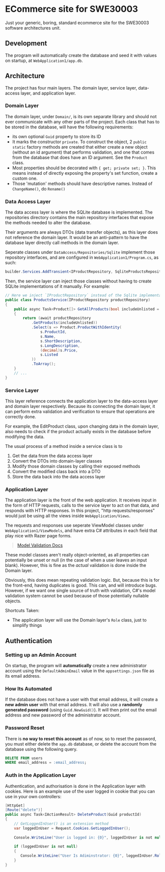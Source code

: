 # ECommerce site for SWE30003

Just your generic, boring, standard ecommerce site for the SWE30003 software architectures unit.

## Development

The program will automatically create the database and seed it with values on startup, at 
`WebApplication1/app.db`. 

## Architecture

The project has four main layers. The domain layer, service layer, data-access layer, and 
application layer. 

### Domain Layer

The domain layer, under `Domain/`, is its own separate library and should not ever communicate
with any other parts of the project. Each class that has to be stored in the database, will
have the following requirements:

 - its own optional `Guid` property to store its ID
 - It marks the constructor `private`. To construct the object, 2 `public static` factory methods 
   are created that either create a new object (without an id argument) that performs validation,
   and one that comes from the database that does have an ID argument. See the `Product` class.
 - Most properties should be decorated with `{ get; private set; }`. This means instead of directly
   exposing the property's set function, create a custom one. 
 - Those 'mutation' methods should have descriptive names. Instead of `ChangeName()`, do `Rename()`

### Data Access Layer

The data access layer is where the SQLite database is implemented. The repositories directory
contains the main repository interfaces that expose the methods needed to alter the database.

Their arguments are always DTOs (data transfer objects), as this layer does not reference 
the domain layer. It would be an anti-pattern to have the database layer directly call methods in
the domain layer.

Seperate classes under `DataAccess/Repositories/Sqlite` implement those repository interfaces, 
and are configured in `WebApplication1/Program.cs`, as such:

```csharp
builder.Services.AddTransient<IProductRepository, SqliteProductsRepository>();
```

Then, the service layer can inject those classes without having to create SQLite implementations
of it manually. For example:

```csharp
// Here we inject `IProductRepository` instead of the Sqlite implementation
public class ProductsService(IProductRepository productRepository)
{
    public async Task<Product[]> GetAllProducts(bool includeUnlisted = false)
    {
        return (await productRepository
            .GetProducts(includeUnlisted))
            .Select(s => Product.ProductWithIdentity(
                s.ProductId,
                s.Name,
                s.ShortDescription,
                s.LongDescription,
                (decimal)s.Price,
                s.Listed
            ))
            .ToArray();
    }
    // ...
}
```

### Service Layer

This layer reference connects the application layer to the data-access layer and domain layer
respectively. Because its connecting the domain layer, it can perform extra validation and
verification to ensure that operations are correctly done. 

For example, the EditProduct class, upon changing data in the domain layer, also needs
to check if the product actually exists in the database before modifying the data.

The usual process of a method inside a service class is to 

1. Get the data from the data access layer
2. Convert the DTOs into domain-layer classes
3. Modify those domain classes by calling their exposed methods
4. Convert the modified class back into a DTO
5. Store the data back into the data access layer

### Application Layer

The application layer is the front of the web application. It receives input in the form of 
HTTP requests, calls to the service layer to act on that data, and responds with HTTP 
responses. In this project, "http requests/responses" would just be using all the views inside
`WebApplication/Views`. 

The requests and responses use seperate ViewModel classes under `WebApplication1/ViewModels`, 
and have extra C# attributes in each field that play nice with Razer page forms.

> [Model Validation Docs](https://learn.microsoft.com/en-us/aspnet/core/mvc/models/validation?view=aspnetcore-9.0)

These model classes aren't really object-oriented, as all properties can potentially be unset
or null (in the case of when a user leaves an input blank). However, this is fine as the 
*actual* validation is done inside the Domain layer. 

Obviously, this does mean repeating validation logic. But, because this is for the front-end,
having duplicates is good. This can, and will introduce bugs. However, if we want one single
source of truth with validation, C#'s model validation system cannot be used because of those
potentially nullable objects.

Shortcuts Taken:

 - The application layer will use the Domain layer's `Role` class, just to simplify things

## Authentication

### Setting up an Admin Account

On startup, the program will **automatically** create a new administrator account using the `DefaultAdminEmail` value 
in the `appsettings.json` file as its email address. 

### How Its Automated

If the database does not have a user with that email address, it will create a **new admin user** with that email address.
It will also use a **randomly generated password** (using `Guid.NewGuid()`). It will then print out the email address and
new password of the administrator account. 

### Password Reset

There is **no way to reset this account** as of now, so to reset the password, you must either delete the `app.db`
database, or delete the account from the database using the following query.

```sql
DELETE FROM users
WHERE email_address = :email_address;
```

### Auth in the Application Layer

Authentication, and authorisation is done in the Application layer with cookies. Here is an example use of the user 
logged in cookie that you can use in your own controllers:

```csharp
[HttpGet]
[Route("delete")]
public async Task<IActionResult> DeleteProduct(Guid productId)
{
    // GetLoggedInUser() is an extension method
    var loggedInUser = Request.Cookies.GetLoggedInUser();
    
    Console.WriteLine("User is logged in: {0}", loggedInUser is not null)
        
    if (loggedInUser is not null) 
    {    
       Console.WriteLine("User Is Adiminstrator: {0}", loggedInUser.Role == Domain.Role.AdministratorRole.Id);
    }
}
```